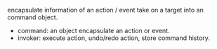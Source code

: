 encapsulate information of an action / event take on a target into an command object.
* command: an object encapsulate an action or event.
* invoker: execute action, undo/redo action, store command history.